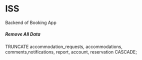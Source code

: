 # ISS
Backend of Booking App


##### Remove All Data

TRUNCATE accommodation_requests, accommodations, comments,notifications, report,  account, reservation
CASCADE;

